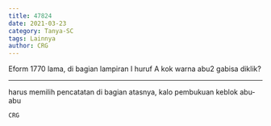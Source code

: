 ```yaml
---
title: 47824
date: 2021-03-23
category: Tanya-SC
tags: Lainnya
author: CRG
---
```


Eform 1770 lama, di bagian lampiran I huruf A kok warna abu2 gabisa diklik?

---

harus memilih pencatatan di bagian atasnya, kalo pembukuan keblok abu-abu

`CRG`
